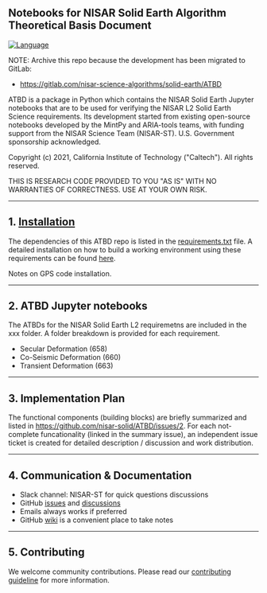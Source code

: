 ## Notebooks for NISAR Solid Earth Algorithm Theoretical Basis Document

[![Language](https://img.shields.io/badge/python-3.7%2B-blue.svg)](https://www.python.org/)

NOTE: Archive this repo because the development has been migrated to GitLab:

+ https://gitlab.com/nisar-science-algorithms/solid-earth/ATBD

ATBD is a package in Python which contains the NISAR Solid Earth Jupyter notebooks that are to be used for verifying the NISAR L2 Solid Earth Science requirements. Its development started from existing open-source notebooks developed by the MintPy and ARIA-tools teams, with funding support from the NISAR Science Team (NISAR-ST). U.S. Government sponsorship acknowledged.

Copyright (c) 2021, California Institute of Technology ("Caltech"). All rights reserved.

THIS IS RESEARCH CODE PROVIDED TO YOU "AS IS" WITH NO WARRANTIES OF CORRECTNESS. USE AT YOUR OWN RISK.

------
## 1. [Installation](./docs/installation.md)

The dependencies of this ATBD repo is listed in the [requirements.txt](./docs/requirements.txt) file.
A detailed installation on how to build a working environment using these requirements can be found [here](./docs/installation.md).

Notes on GPS code installation.

------
## 2. ATBD Jupyter notebooks

The ATBDs for the NISAR Solid Earth L2 requiremetns are included in the xxx folder. A folder breakdown is provided for each requirement.

- Secular Deformation (658) 
- Co-Seismic Deformation (660) 
- Transient Deformation (663) 

------
## 3. Implementation Plan

The functional components (building blocks) are briefly summarized and listed in https://github.com/nisar-solid/ATBD/issues/2. For each not-complete funcationality (linked in the summary issue), an independent issue ticket is created for detailed description / discussion and work distribution. 

------
## 4. Communication & Documentation

- Slack channel: NISAR-ST for quick questions discussions
- GitHub [issues](https://github.com/nisar-solid/ATBD/issues) and [discussions](https://github.com/nisar-solid/ATBD/discussions)
- Emails always works if preferred
- GitHub [wiki](https://github.com/nisar-solid/ATBD/wiki) is a convenient place to take notes

------
## 5. Contributing

We welcome community contributions. Please read our [contributing guideline](./docs/CONTRIBUTING.md) for more information.
